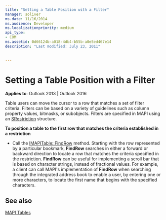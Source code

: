 ```yaml
---
title: "Setting a Table Position with a Filter"
manager: soliver
ms.date: 11/16/2014
ms.audience: Developer
ms.localizationpriority: medium
api_type:
- COM
ms.assetid: 0d66124b-a018-4db4-b55b-a0e5ed467e14
description: "Last modified: July 23, 2011"
 
 
---
```


# Setting a Table Position with a Filter

  
  
**Applies to**: Outlook 2013 | Outlook 2016 
  
Table users can move the cursor to a row that matches a set of filter criteria. Filters can be based on a variety of guidelines such as column property values, bitmasks, or subobjects. Filters are specified in MAPI using an [SRestriction](srestriction.md) structure. 
  
 **To position a table to the first row that matches the criteria established in a restriction**
  
- Call the [IMAPITable::FindRow](imapitable-findrow.md) method. Starting with the row represented by a particular bookmark, **FindRow** searches in either a forward or backward direction to locate a row that matches the criteria specified in the restriction. **FindRow** can be useful for implementing a scroll bar that is based on character strings, instead of fractional values. For example, a client can call MAPI's implementation of **FindRow** when searching through the integrated address book to enable a user, by entering one or more characters, to locate the first name that begins with the specified characters. 
    
## See also



[MAPI Tables](mapi-tables.md)

